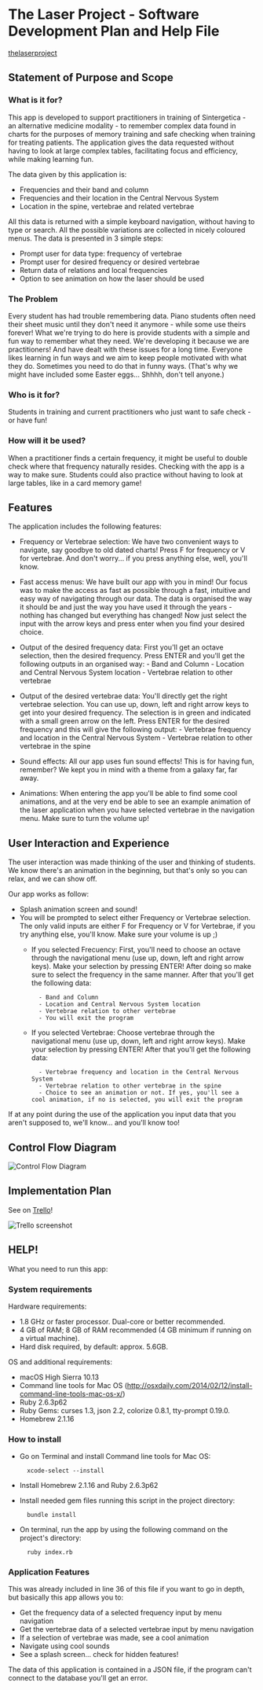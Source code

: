 # The Laser Project - Software Development Plan and Help File

[thelaserproject](https://github.com/igscl/thelaserproject)

## Statement of Purpose and Scope

### What is it for?

This app is developed to support practitioners in training of Sintergetica - an alternative medicine modality - to remember complex data found in charts for the purposes of memory training and safe checking when training for treating patients. The application gives the data requested without having to look at large complex tables, facilitating focus and efficiency, while making learning fun.

The data given by this application is:

- Frequencies and their band and column
- Frequencies and their location in the Central Nervous System
- Location in the spine, vertebrae and related vertebrae

All this data is returned with a simple keyboard navigation, without having to type or search. All the possible variations are collected in nicely coloured menus. The data is presented in 3 simple steps:

- Prompt user for data type: frequency of vertebrae
- Prompt user for desired frequency or desired vertebrae
- Return data of relations and local frequencies
- Option to see animation on how the laser should be used

### The Problem

Every student has had trouble remembering data. Piano students often need their sheet music until they don't need it anymore - while some use theirs forever! What we're trying to do here is provide students with a simple and fun way to remember what they need. We're developing it because we are practitioners! And have dealt with these issues for a long time. Everyone likes learning in fun ways and we aim to keep people motivated with what they do. Sometimes you need to do that in funny ways. (That's why we might have included some Easter eggs... Shhhh, don't tell anyone.)

### Who is it for?

Students in training and current practitioners who just want to safe check - or have fun!

### How will it be used?

When a practitioner finds a certain frequency, it might be useful to double check where that frequency naturally resides. Checking with the app is a way to make sure. Students could also practice without having to look at large tables, like in a card memory game!



## Features

The application includes the following features:

- Frequency or Vertebrae selection: We have two convenient ways to navigate, say goodbye to old dated charts! Press F for frequency or V for vertebrae. And don't worry... if you press anything else, well, you'll know.

- Fast access menus: We have built our app with you in mind! Our focus was to make the access as fast as possible through a fast, intuitive and easy way of navigating through our data. The data is organised the way it should be and just the way you have used it through the years - nothing has changed but everything has changed! Now just select the input with the arrow keys and press enter when you find your desired choice.

- Output of the desired frequency data: First you'll get an octave selection, then the desired frequency. Press ENTER and you'll get the following outputs in an organised way:
		- Band and Column
		- Location and Central Nervous System location
		- Vertebrae relation to other vertebrae

- Output of the desired vertebrae data: You'll directly get the right vertebrae selection. You can use up, down, left and right arrow keys to get into your desired frequency. The selection is in green and indicated with a small green arrow on the left. Press ENTER for the desired frequency and this will give the following output:
		- Vertebrae frequency and location in the Central Nervous System
		- Vertebrae relation to other vertebrae in the spine

- Sound effects: All our app uses fun sound effects! This is for having fun, remember? We kept you in mind with a theme from a galaxy far, far away.

- Animations: When entering the app you'll be able to find some cool animations, and at the very end be able to see an example animation of the laser application when you have selected vertebrae in the navigation menu. Make sure to turn the volume up!

## User Interaction and Experience

The user interaction was made thinking of the user and thinking of students. We know there's an animation in the beginning, but that's only so you can relax, and we can show off.

Our app works as follow:
- Splash animation screen and sound!
- You will be prompted to select either Frequency or Vertebrae selection. The only valid inputs are either F for Frequency or V for Vertebrae, if you try anything else, you'll know. Make sure your volume is up ;)
	- If you selected Frecuency: First, you'll need to choose an octave through the navigational menu (use up, down, left and right arrow keys). Make your selection by pressing ENTER! After doing so make sure to select the frequency in the same manner. After that you'll get the following data:
		
			- Band and Column
			- Location and Central Nervous System location
			- Vertebrae relation to other vertebrae
			- You will exit the program

	- If you selected Vertebrae: Choose vertebrae through the navigational menu (use up, down, left and right arrow keys). Make your selection by pressing ENTER! After that you'll get the following data:

			- Vertebrae frequency and location in the Central Nervous System
			- Vertebrae relation to other vertebrae in the spine
			- Choice to see an animation or not. If yes, you'll see a cool animation, if no is selected, you will exit the program

If at any point during the use of the application you input data that you aren't supposed to, we'll know... and you'll know too!

## Control Flow Diagram

![Control Flow Diagram](./images/laserapp.png)

## Implementation Plan

See on [Trello](https://trello.com/b/OpK9nfI3/laser-app)!

![Trello screenshot](./images/trello.png)

## HELP!

What you need to run this app:

### System requirements

Hardware requirements:
- 1.8 GHz or faster processor. Dual-core or better recommended.
- 4 GB of RAM; 8 GB of RAM recommended (4 GB minimum if running on a virtual machine).
- Hard disk required, by default: approx. 5.6GB.

OS and additional requirements:
- macOS High Sierra 10.13
- Command line tools for Mac OS (http://osxdaily.com/2014/02/12/install-command-line-tools-mac-os-x/)
- Ruby 2.6.3p62
- Ruby Gems: curses 1.3, json 2.2, colorize 0.8.1, tty-prompt 0.19.0.
- Homebrew 2.1.16

### How to install

- Go on Terminal and install Command line tools for Mac OS:

		xcode-select --install

- Install Homebrew 2.1.16 and Ruby 2.6.3p62

- Install needed gem files running this script in the project directory:

		bundle install

- On terminal, run the app by using the following command on the project's directory:

		ruby index.rb

### Application Features
This was already included in line 36 of this file if you want to go in depth, but basically this app allows you to:

- Get the frequency data of a selected frequency input by menu navigation
- Get the vertebrae data of a selected vertebrae input by menu navigation
- If a selection of vertebrae was made, see a cool animation
- Navigate using cool sounds
- See a splash screen... check for hidden features!

The data of this application is contained in a JSON file, if the program can't connect to the database you'll get an error.


